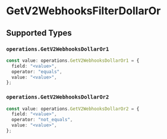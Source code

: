 # GetV2WebhooksFilterDollarOr


## Supported Types

### `operations.GetV2WebhooksDollarOr1`

```typescript
const value: operations.GetV2WebhooksDollarOr1 = {
  field: "<value>",
  operator: "equals",
  value: "<value>",
};
```

### `operations.GetV2WebhooksDollarOr2`

```typescript
const value: operations.GetV2WebhooksDollarOr2 = {
  field: "<value>",
  operator: "not_equals",
  value: "<value>",
};
```

